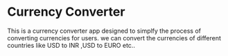 # Currency Converter
This is a currency converter app designed to simplfy the process of converting currencies for users.
we can convert the currencies of different countries like USD to INR ,USD to EURO etc..
